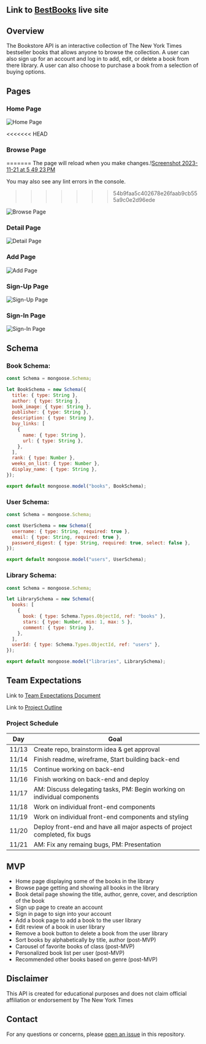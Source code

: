 ## Link to [BestBooks](https://main--ga-bookstore.netlify.app/) live site

## Overview

The Bookstore API is an interactive collection of The New York Times bestseller books that allows anyone to browse the collection. A user can also sign up for an account and log in to add, edit, or delete a book from there library. A user can also choose to purchase a book from a selection of buying options.

## Pages

### Home Page

![Home Page](<Screenshot 2023-11-21 at 5.57.29 PM.png>)

<<<<<<< HEAD
### Browse Page
=======
The page will reload when you make changes.\![Screenshot 2023-11-21 at 5 49 23 PM](https://github.com/pondern/bookstore-frontend/assets/76927865/b474f8d2-e635-4e4c-9f70-65676b8ed39a)

You may also see any lint errors in the console.
>>>>>>> 54b9faa5c402678e26faab9cb555a9c0e2d96ede

![Browse Page](<Screenshot 2023-11-21 at 6.16.37 PM.png>)

### Detail Page

![Detail Page](<Screenshot 2023-11-21 at 6.25.01 PM.png>)

### Add Page

![Add Page](<Screenshot 2023-11-21 at 6.21.18 PM.png>)

### Sign-Up Page

![Sign-Up Page](<Screenshot 2023-11-21 at 6.21.44 PM.png>)

### Sign-In Page

![Sign-In Page](<Screenshot 2023-11-21 at 6.22.03 PM.png>)

## Schema

### Book Schema:

```javascript
const Schema = mongoose.Schema;

let BookSchema = new Schema({
  title: { type: String },
  author: { type: String },
  book_image: { type: String },
  publisher: { type: String },
  description: { type: String },
  buy_links: [
    {
      name: { type: String },
      url: { type: String },
    },
  ],
  rank: { type: Number },
  weeks_on_list: { type: Number },
  display_name: { type: String },
});

export default mongoose.model("books", BookSchema);
```

### User Schema:

```javascript
const Schema = mongoose.Schema;

const UserSchema = new Schema({
  username: { type: String, required: true },
  email: { type: String, required: true },
  password_digest: { type: String, required: true, select: false },
});

export default mongoose.model("users", UserSchema);
```

### Library Schema:

```javascript
const Schema = mongoose.Schema;

let LibrarySchema = new Schema({
  books: [
    {
      book: { type: Schema.Types.ObjectId, ref: "books" },
      stars: { type: Number, min: 1, max: 5 },
      comment: { type: String },
    },
  ],
  userId: { type: Schema.Types.ObjectId, ref: "users" },
});

export default mongoose.model("libraries", LibrarySchema);
```

## Team Expectations

Link to [Team Expectations Document](https://docs.google.com/document/d/1CJgyx3Nu_gRJJMGRL7gkoh9v1o5vb2Zb0RJvfQYLnng/edit)

Link to [Project Outline](https://docs.google.com/document/d/1WMG7CX3tmeAdju4malt2lE7Vz8K2oUcaGM85A9WGWhY/edit)

### Project Schedule

| Day   | Goal                                                                       |
| ----- | -------------------------------------------------------------------------- |
| 11/13 | Create repo, brainstorm idea & get approval                                |
| 11/14 | Finish readme, wireframe, Start building back-end                          |
| 11/15 | Continue working on back-end                                               |
| 11/16 | Finish working on back-end and deploy                                      |
| 11/17 | AM: Discuss delegating tasks, PM: Begin working on individual components   |
| 11/18 | Work on individual front-end components                                    |
| 11/19 | Work on individual front-end components and styling                        |
| 11/20 | Deploy front-end and have all major aspects of project completed, fix bugs |
| 11/21 | AM: Fix any remaing bugs, PM: Presentation                                 |

## MVP

- Home page displaying some of the books in the library
- Browse page getting and showing all books in the library
- Book detail page showing the title, author, genre, cover, and description of the book
- Sign up page to create an account
- Sign in page to sign into your account
- Add a book page to add a book to the user library
- Edit review of a book in user library
- Remove a book button to delete a book from the user library
- Sort books by alphabetically by title, author (post-MVP)
- Carousel of favorite books of class (post-MVP)
- Personalized book list per user (post-MVP)
- Recommended other books based on genre (post-MVP)

## Disclaimer

This API is created for educational purposes and does not claim official affiliation or endorsement by The New York Times

## Contact

For any questions or concerns, please [open an issue](https://github.com/pondern/bookstore-frontend/issues) in this repository.
